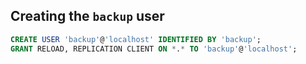 ## Creating the `backup` user

```sql
CREATE USER 'backup'@'localhost' IDENTIFIED BY 'backup';
GRANT RELOAD, REPLICATION CLIENT ON *.* TO 'backup'@'localhost';
```
